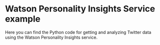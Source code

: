 # Watson Personality Insights Service example
Here you can find the Python code for getting and analyzing Twitter data using the Watson Personality Insights service.
